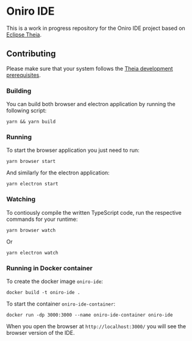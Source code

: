 # Oniro IDE

This is a work in progress repository for the Oniro IDE project based on [Eclipse Theia](https://github.com/eclipse-theia/theia).

## Contributing

Please make sure that your system follows the [Theia development prerequisites](https://github.com/eclipse-theia/theia/blob/master/doc/Developing.md#prerequisites).

### Building

You can build both browser and electron application by running the following script:

```
yarn && yarn build
```

### Running

To start the browser application you just need to run:

```
yarn browser start
```

And similarly for the electron application:

```
yarn electron start
```

### Watching

To contiously compile the written TypeScript code, run the respective commands for your runtime:

```
yarn browser watch
```

Or

```
yarn electron watch
```

### Running in Docker container

To create the docker image `oniro-ide`:
```
docker build -t oniro-ide .
```

To start the container `oniro-ide-container`:
```
docker run -dp 3000:3000 --name oniro-ide-container oniro-ide
```

When you open the browser at `http://localhost:3000/` you will see the browser version of the IDE.
